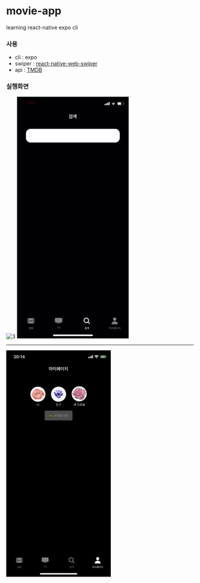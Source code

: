 # movie-app
learning react-native expo cli

### 사용
+ cli : expo
+ swiper : [react-native-web-swiper](https://github.com/reactrondev/react-native-web-swiper#readme])
+ api : [TMDB](https://www.themoviedb.org/)


### 실행화면

![3](image/video1.gif)
![4](image/video2.gif)

---
![5](image/my.png)
